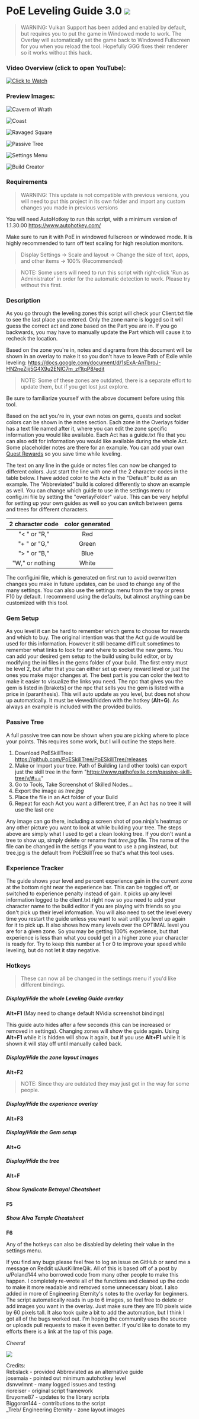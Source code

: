 # PoE Leveling Guide 3.0 [![](https://www.paypalobjects.com/en_US/i/btn/btn_donate_SM.gif)](https://www.paypal.com/cgi-bin/webscr?cmd=_s-xclick&hosted_button_id=Y4PJCG5N4DMTN&source=url)

>WARNING: Vulkan Support has been added and enabled by default, but requires you to put the game in Windowed mode to work. The Overlay will automatically set the game back to Windowed Fullscreen for you when you reload the tool. Hopefully GGG fixes their renderer so it works without this hack.

### Video Overview (click to open YouTube):

[![Click to Watch](previews/Overview_for_Path_of_Exile_Leveling_Guide_Overlay.gif)](https://youtu.be/4ttGGXBfxxQ "Click to Watch")

### Preview Images:

![Cavern of Wrath](previews/LevelingGuidePreview1.png?raw=true "Leveling Guide in The Cavern of Wrath")

![Coast](previews/LevelingGuidePreview2.png?raw=true "Leveling Guide in The Coast Act 6 with all gem links")

![Ravaged Square](previews/LevelingGuidePreview3.png?raw=true "Leveling Guide in The Ravaged Square Part 2")

![Passive Tree](previews/LevelingGuidePreview4.png?raw=true "Can show PoESkillTree images while allocating points")

![Settings Menu](previews/LevelingGuidePreview5.png?raw=true "Complete Settings menu for tweaking any variables or hotkeys")

![Build Creator](previews/LevelingGuidePreview6.png?raw=true "Visual guide for planning builds and gems")

### Requirements

>WARNING: This update is not compatible with previous versions, you will need to put this project in its own folder and import any custom changes you made in previous versions

You will need AutoHotkey to run this script, with a minimum version of 1.1.30.00 https://www.autohotkey.com/

Make sure to run it with PoE in windowed fullscreen or windowed mode. It is highly recommended to turn off text scaling for high resolution monitors.

>Display Settings -> Scale and layout -> Change the size of text, apps, and other items -> 100% (Recommended)

>NOTE: Some users will need to run this script with right-click 'Run as Administrator' in order for the automatic detection to work. Please try without this first.

### Description

As you go through the leveling zones this script will check your Client.txt file to see the last place you entered. Only the zone name is logged so it will guess the correct act and zone based on the Part you are in. If you go backwards, you may have to manually update the Part which will cause it to recheck the location.

Based on the zone you're in, notes and diagrams from this document will be shown in an overlay to make it so you don't have to leave Path of Exile while leveling: https://docs.google.com/document/d/1sExA-AnTbroJ-HN2neZiij5G4X9u2ENlC7m_zf1tqP8/edit

>NOTE: Some of these zones are outdated, there is a separate effort to update them, but if you get lost just explore.

Be sure to familiarize yourself with the above document before using this tool.

Based on the act you're in, your own notes on gems, quests and socket colors can be shown in the notes section. Each zone in the Overlays folder has a text file named after it, where you can edit the zone specific information you would like available. Each Act has a guide.txt file that you can also edit for information you would like available during the whole Act. Some placeholder notes are there for an example. You can add your own [Quest Rewards](https://pathofexile.gamepedia.com/Quest_Rewards) so you save time while leveling.

The text on any line in the guide or notes files can now be changed to different colors. Just start the line with one of the 2 character codes in the table below. I have added color to the Acts in the "Default" build as an example. The "Abbreviated" build is colored differently to show an example as well. You can change which guide to use in the settings menu or config.ini file by setting the "overlayFolder" value. This can be very helpful for setting up your own guides as well so you can switch between gems and trees for different characters.

| 2 character code | color generated |
|:----------------:|:---------------:|
|   "< " or "R,"   |       Red       |
|   "+ " or "G,"   |      Green      |
|   "> " or "B,"   |       Blue      |
|  "W," or nothing |      White      |

The config.ini file, which is generated on first run to avoid overwritten changes you make in future updates, can be used to change any of the many settings. You can also use the settings menu from the tray or press F10 by default. I recommend using the defaults, but almost anything can be customized with this tool.

### Gem Setup

As you level it can be hard to remember which gems to choose for rewards and which to buy. The original intention was that the Act guide would be used for this information. However it still became difficult sometimes to remember what links to look for and where to socket the new gems. You can add your desired gem setup to the build using build editor, or by modifying the ini files in the gems folder of your build. The first entry must be level 2, but after that you can either set up every reward level or just the ones you make major changes at. The best part is you can color the text to make it easier to visualize the links you need. The npc that gives you the gem is listed in [brakets] or the npc that sells you the gem is listed with a price in (paranthesis). This will auto update as you level, but does not show up automatically. It must be viewed/hidden with the hotkey (**Alt+G**). As always an example is included with the provided builds.

### Passive Tree

A full passive tree can now be shown when you are picking where to place your points. This requires some work, but I will outline the steps here.  
1) Download PoESkillTree: https://github.com/PoESkillTree/PoESkillTree/releases  
2) Make or Import your tree. Path of Building (and other tools) can export just the skill tree in the form "https://www.pathofexile.com/passive-skill-tree/v/#=="  
3) Go to Tools, Take Screenshot of Skilled Nodes...  
4) Export the image as *tree.jpg*  
5) Place the file in an Act folder of your Build
6) Repeat for each Act you want a different tree, if an Act has no tree it will use the last one

Any image can go there, including a screen shot of poe.ninja's heatmap or any other picture you want to look at while building your tree. The steps above are simply what I used to get a clean looking tree. If you don't want a tree to show up, simply delete or rename that *tree.jpg* file. The name of the file can be changed in the settigs if you want to use a png instead, but tree.jpg is the default from PoESkillTree so that's what this tool uses.

### Experience Tracker

The guide shows your level and percent experience gain in the current zone at the bottom right near the experience bar. This can be toggled off, or switched to experience penalty instead of gain. It picks up any level information logged to the client.txt right now so you need to add your character name to the build editor if you are playing with friends so you don't pick up their level information. You will also need to set the level every time you restart the guide unless you want to wait until you level up again for it to pick up. It also shows how many levels over the OPTIMAL level you are for a given zone. So you may be getting 100% experience, but that experience is less than what you could get in a higher zone your character is ready for. Try to keep this number at 1 or 0 to improve your speed while leveling, but do not let it stay negative.

### Hotkeys

>These can now all be changed in the settings menu if you'd like different bindings.

##### Display/Hide the whole Leveling Guide overlay
**Alt+F1** (May need to change default NVidia screenshot bindings)

This guide auto hides after a few seconds (this can be increased or removed in settings). Changing zones will show the guide again. Using **Alt+F1** while it is hidden will show it again, but if you use **Alt+F1** while it is shown it will stay off until manually called back.

##### Display/Hide the zone layout images
**Alt+F2**

>NOTE: Since they are outdated they may just get in the way for some people.

##### Display/Hide the experience overlay
**Alt+F3**

##### Display/Hide the Gem setup
**Alt+G**

##### Display/Hide the tree
**Alt+F**

##### Show Syndicate Betrayal Cheatsheet
**F5**

##### Show Alva Temple Cheatsheet
**F6**

Any of the hotkeys can also be disabled by deleting their value in the settings menu.



If you find any bugs please feel free to log an issue on GitHub or send me a message on Reddit u/JusKillmeQik. All of this is based off of a post by u/Poland144 who borrowed code from many other people to make this happen. I completely re-wrote all of the functions and cleaned up the code to make it more readable and removed some unnecessary bloat. I also added in more of Engineering Eternity's notes to the overlay for beginners. The script automatically reads in up to 6 images, so feel free to delete or add images you want in the overlay. Just make sure they are 110 pixels wide by 60 pixels tall. It also took quite a bit to add the automation, but I think I got all of the bugs worked out. I'm hoping the community uses the source or uploads pull requests to make it even better. If you'd like to donate to my efforts there is a link at the top of this page.

*Cheers!*

[![](https://www.paypalobjects.com/en_US/i/btn/btn_donate_SM.gif)](https://www.paypal.com/cgi-bin/webscr?cmd=_s-xclick&hosted_button_id=Y4PJCG5N4DMTN&source=url)

Credits:  
Rebslack - provided Abbreviated as an alternative guide  
josemaia - pointed out minimum autohotkey level  
dsnvwlmnt - many logged issues and testing  
rioreiser - original script framework  
Eruyome87 - updates to the library scripts  
Biggoron144 - contributions to the script  
_Treb/ Engineering Eternity - zone layout images  
